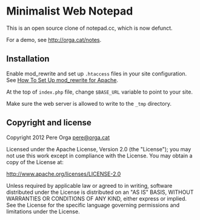 Minimalist Web Notepad
======================

This is an open source clone of notepad.cc, which is now defunct.

For a demo, see http://orga.cat/notes.


Installation
------------

Enable mod_rewrite and set up `.htaccess` files in your site configuration. See [How To Set Up mod_rewrite for Apache](https://www.digitalocean.com/community/tutorials/how-to-set-up-mod_rewrite-for-apache-on-ubuntu-14-04).

At the top of `index.php` file, change `$BASE_URL` variable to point to your site.

Make sure the web server is allowed to write to the `_tmp` directory.


Copyright and license
---------------------

Copyright 2012 Pere Orga <pere@orga.cat>

Licensed under the Apache License, Version 2.0 (the "License");
you may not use this work except in compliance with the License.
You may obtain a copy of the License at:

   http://www.apache.org/licenses/LICENSE-2.0

Unless required by applicable law or agreed to in writing, software
distributed under the License is distributed on an "AS IS" BASIS,
WITHOUT WARRANTIES OR CONDITIONS OF ANY KIND, either express or implied.
See the License for the specific language governing permissions and
limitations under the License.
